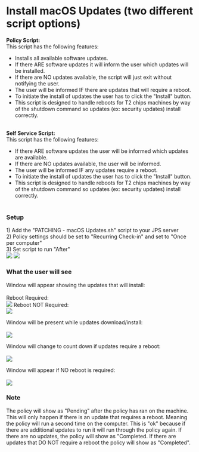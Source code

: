<h1>Install macOS Updates (two different script options)</h1>

<b>Policy Script:</b><br>
This script has the following features:<br>
- Installs all available software updates.<br>
- If there ARE software updates it will inform the user which updates will be installed.<br>
- If there are NO updates available, the script will just exit without notifying the user. <br> 
- The user will be informed IF there are updates that will require a reboot.<br>
- To initiate the install of updates the user has to click the "Install" button.<br>
- This script is designed to handle reboots for T2 chips machines by way of the shutdown command so updates (ex: security updates) install correctly.<br><br>

<b>Self Service Script:</b><br>
This script has the following features:
- If there ARE software updates the user will be informed which updates are available.
- If there are NO updates available, the user will be informed.
- The user will be informed IF any updates require a reboot.
- To initiate the install of updates the user has to click the "Install" button.
- This script is designed to handle reboots for T2 chips machines by way of the shutdown
command so updates (ex: security updates) install correctly.<br><br>

<h3>Setup</h3>
1) Add the "PATCHING - macOS Updates.sh" script to your JPS server<br>
2) Policy settings should be set to "Recurring Check-in" and set to "Once per computer"<br>
3) Set script to run "After"<br>
<img src="https://github.com/stuutz/JAMF-Scripts/blob/master/Install_macOS_Updates/PolicyGeneralSettings.png">
<img src="https://github.com/stuutz/JAMF-Scripts/blob/master/Install_macOS_Updates/ScriptPolicy.png">

<h3>What the user will see</h3>
Window will appear showing the updates that will install:<br><br>
Reboot Required:<br>
<img src="https://github.com/stuutz/JAMF-Scripts/blob/master/Install_macOS_Updates/ShowUpdates-reboot.png">
Reboot NOT Required:<br>
<img src="https://github.com/stuutz/JAMF-Scripts/blob/master/Install_macOS_Updates/ShowUpdates-noreboot.png">

Window will be present while updates download/install:<br><br>
<img src="https://github.com/stuutz/JAMF-Scripts/blob/master/Install_macOS_Updates/UpdateStatus.png">

Window will change to count down if updates require a reboot:<br><br>
<img src="https://github.com/stuutz/JAMF-Scripts/blob/master/Install_macOS_Updates/RebootCountDown.png">

Window will appear if NO reboot is required:<br><br>
<img src="https://github.com/stuutz/JAMF-Scripts/blob/master/Install_macOS_Updates/UpdatesCompleted-noreboot.png">

<h3>Note</h3>
The policy will show as "Pending" after the policy has ran on the machine.  This will only happen if there is an update that requires a reboot.  Meaning the policy will run a second time on the computer.  This is "ok" because if there are additional updates to run it will run through the policy again. If there are no updates, the policy will show as "Completed.  If there are updates that DO NOT require a reboot the policy will show as "Completed".
